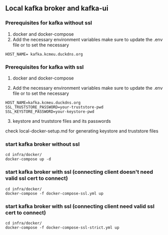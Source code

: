 ## Local kafka broker and kafka-ui

### Prerequisites for kafka without ssl

1. docker and docker-compose
2. Add the necessary environment variables make sure to update the .env file or to set the necessary

```
HOST_NAME= kafka.kcmeu.duckdns.org
```

### Prerequisites for kafka with ssl

1. docker and docker-compose

2. Add the necessary environment variables make sure to update the .env file or to set the necessary

```
HOST_NAME=kafka.kcmeu.duckdns.org
SSL_TRUSTSTORE_PASSWORD=your-truststore-pwd
SSL_KEYSTORE_PASSWORD=your-keystore-pwd
```

3. keystore and truststore files and its passwords

check local-docker-setup.md for generating keystore and truststore files

### start kafka broker without ssl

```
cd infra/docker/
docker-compose up -d
```

### start kafka broker with ssl (connecting client doesn't need valid ssl cert to connect)

```
cd infra/docker/
docker-compose -f docker-compose-ssl.yml up
```

### start kafka broker with ssl (connecting client need valid ssl cert to connect)

```
cd infra/docker/
docker-compose -f docker-compose-ssl-strict.yml up
```


